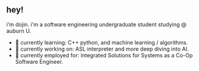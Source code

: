 ## hey!

i'm dojin. i'm a software engineering undergraduate student studying @ auburn U.
- 🌱 currently learning: C++ python, and machine learning / algorithms.
- 🔭 currently working on: ASL interpreter and more deep diving into AI.
- 💼 currently employed for: Integrated Solutions for Systems as a Co-Op Software Engineer.
